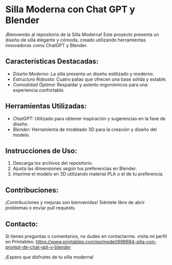 # Silla Moderna con Chat GPT y Blender

¡Bienvenido al repositorio de la Silla Moderna! Este proyecto presenta un diseño de silla elegante y cómoda, creado utilizando herramientas innovadoras como ChatGPT y Blender.

## Características Destacadas:

- *Diseño Moderno:* La silla presenta un diseño estilizado y moderno.
- *Estructura Robusta:* Cuatro patas que ofrecen una base sólida y estable.
- *Comodidad Óptima:* Respaldar y asiento ergonómicos para una experiencia confortable.

## Herramientas Utilizadas:

- *ChatGPT:* Utilizado para obtener inspiración y sugerencias en la fase de diseño.
- *Blender:* Herramienta de modelado 3D para la creación y diseño del modelo.

## Instrucciones de Uso:

1. Descarga los archivos del repositorio.
2. Ajusta las dimensiones según tus preferencias en Blender.
3. Imprime el modelo en 3D utilizando material PLA o el de tu preferencia.

## Contribuciones:

¡Contribuciones y mejoras son bienvenidas! Siéntete libre de abrir problemas o enviar pull requests.

## Contacto:

Si tienes preguntas o comentarios, no dudes en contactarme.
visita mi perfil en Printables: https://www.printables.com/es/model/698684-silla-con-prompt-de-chat-gpt-y-blender

¡Espero que disfrutes de tu silla moderna!
